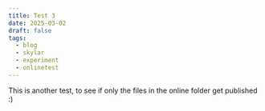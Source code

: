 ```yaml
---
title: Test 3
date: 2025-03-02
draft: false
tags:
  - blog
  - skylar
  - experiment
  - onlinetest
---
```


This is another test, to see if only the files in the online folder get published :)
